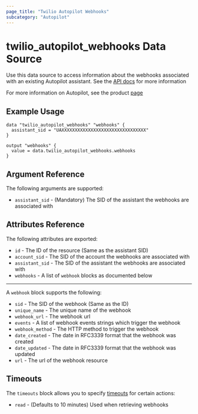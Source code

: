 ```yaml
---
page_title: "Twilio Autopilot Webhooks"
subcategory: "Autopilot"
---
```


# twilio_autopilot_webhooks Data Source

Use this data source to access information about the webhooks associated with an existing Autopilot assistant. See the [API docs](https://www.twilio.com/docs/autopilot/api/event-webhooks) for more information

For more information on Autopilot, see the product [page](https://www.twilio.com/autopilot)

## Example Usage

```hcl
data "twilio_autopilot_webhooks" "webhooks" {
  assistant_sid = "UAXXXXXXXXXXXXXXXXXXXXXXXXXXXXXXXX"
}

output "webhooks" {
  value = data.twilio_autopilot_webhooks.webhooks
}
```

## Argument Reference

The following arguments are supported:

- `assistant_sid` - (Mandatory) The SID of the assistant the webhooks are associated with

## Attributes Reference

The following attributes are exported:

- `id` - The ID of the resource (Same as the assistant SID)
- `account_sid` - The SID of the account the webhooks are associated with
- `assistant_sid` - The SID of the assistant the webhooks are associated with
- `webhooks` - A list of `webhook` blocks as documented below

---

A `webhook` block supports the following:

- `sid` - The SID of the webhook (Same as the ID)
- `unique_name` - The unique name of the webhook
- `webhook_url` - The webhook url
- `events` - A list of webhook events strings which trigger the webhook
- `webhook_method` - The HTTP method to trigger the webhook
- `date_created` - The date in RFC3339 format that the webhook was created
- `date_updated` - The date in RFC3339 format that the webhook was updated
- `url` - The url of the webhook resource

## Timeouts

The `timeouts` block allows you to specify [timeouts](https://www.terraform.io/docs/configuration/resources.html#timeouts) for certain actions:

- `read` - (Defaults to 10 minutes) Used when retrieving webhooks
